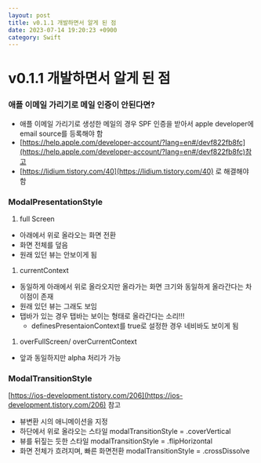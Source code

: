 ```yaml
---
layout: post
title: v0.1.1 개발하면서 알게 된 점
date: 2023-07-14 19:20:23 +0900
category: Swift
---
```

# v0.1.1 개발하면서 알게 된 점

### 애플 이메일 가리기로 메일 인증이 안된다면?

- 애플 이메일 가리기로 생성한 메일의 경우 SPF 인증을 받아서 apple developer에 email source를 등록해야 함
- [https://help.apple.com/developer-account/?lang=en#/devf822fb8fc](https://help.apple.com/developer-account/?lang=en#/devf822fb8fc)참고
- [https://lidium.tistory.com/40](https://lidium.tistory.com/40) 로 해결해야 함

### ModalPresentationStyle

1. full Screen
- 아래에서 위로 올라오는 화면 전환
- 화면 전체를 덮음
- 원래 있던 뷰는 안보이게 됨
1. currentContext
- 동일하게 아래에서 위로 올라오지만 올라가는 화면 크기와 동일하게 올라간다는 차이점이 존재
- 원래 있던 뷰는 그래도 보임
- 탭바가 있는 경우 탭바는 보이는 형태로 올라간다는 소리!!!
    - definesPresentaionContext를 true로 설정한 경우 네비바도 보이게 됨
1. overFullScreen/ overCurrentContext
- 앞과 동일하지만 alpha 처리가 가능

### ModalTransitionStyle

[https://ios-development.tistory.com/206](https://ios-development.tistory.com/206) 참고

- 뷰변환 시의 애니메이션을 지정
- 하단에서 위로 올라오는 스타일 modalTransitionStyle = .coverVertical
- 뷰를 뒤짚는 듯한 스타일 modalTransitionStyle = .flipHorizontal
- 화면 전체가 흐려지며, 빠른 화면전환 modalTransitionStyle = .crossDissolve
